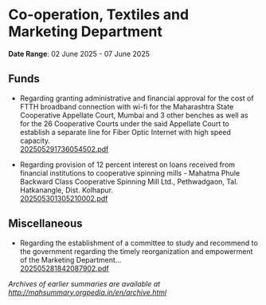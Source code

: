 # Co-operation, Textiles and Marketing Department

**Date Range**: 02 June 2025 - 07 June 2025


## Funds
- Regarding granting administrative and financial approval for the cost of FTTH broadband connection with wi-fi for the Maharashtra State Cooperative Appellate Court, Mumbai and 3 other benches as well as for the 26 Cooperative Courts under the said Appellate Court to establish a separate line for Fiber Optic Internet with high speed capacity.\
  [202505291736054502.pdf](https://gr.maharashtra.gov.in/Site/Upload/Government%20Resolutions/English/202505291736054502.pdf)

- Regarding provision of 12 percent interest on loans received from financial institutions to cooperative spinning mills - Mahatma Phule Backward Class Cooperative Spinning Mill Ltd., Pethwadgaon, Tal. Hatkanangle, Dist. Kolhapur.\
  [202505301305210002.pdf](https://gr.maharashtra.gov.in/Site/Upload/Government%20Resolutions/English/202505301305210002.pdf)

## Miscellaneous
- Regarding the establishment of a committee to study and recommend to the government regarding the timely reorganization and empowerment of the Marketing Department...\
  [202505281842087902.pdf](https://gr.maharashtra.gov.in/Site/Upload/Government%20Resolutions/English/202505281842087902.pdf)


*Archives of earlier summaries are available at http://mahsummary.orgpedia.in/en/archive.html*